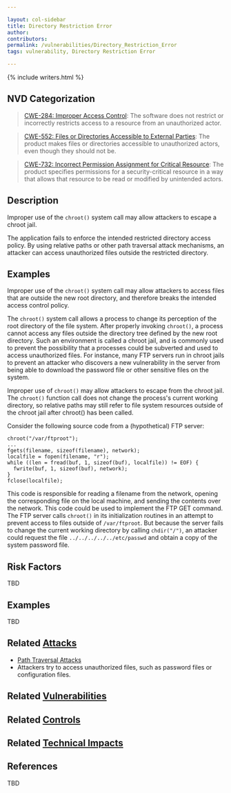 ```yaml
---

layout: col-sidebar
title: Directory Restriction Error
author:
contributors:
permalink: /vulnerabilities/Directory_Restriction_Error
tags: vulnerability, Directory Restriction Error

---
```


{% include writers.html %}

## NVD Categorization

> [CWE-284: Improper Access Control](https://cwe.mitre.org/data/definitions/284.html): The software does not restrict or incorrectly restricts access to a resource from an unauthorized actor.

> [CWE-552: Files or Directories Accessible to External Parties](https://cwe.mitre.org/data/definitions/552.html): The product makes files or directories accessible to unauthorized actors, even though they should not be.

> [CWE-732: Incorrect Permission Assignment for Critical Resource](https://cwe.mitre.org/data/definitions/732.html): The product specifies permissions for a security-critical resource in a way that allows that resource to be read or modified by unintended actors.

## Description

Improper use of the `chroot()` system call may allow attackers to escape a chroot jail.

The application fails to enforce the intended restricted directory access policy. By using relative paths or other path traversal attack mechanisms, an attacker can access unauthorized files outside the restricted directory.

## Examples

Improper use of the `chroot()` system call may allow attackers to access files that are outside the new root directory, and therefore breaks the intended access control policy.

The `chroot()` system call allows a process to change its perception of the root directory of the file system. After properly invoking `chroot()`, a process cannot access any files outside the directory tree defined by the new root directory. Such an environment is called a chroot jail, and is commonly used to prevent the possibility that a processes could be subverted and used to access unauthorized files. For instance, many FTP servers run in chroot jails to prevent an attacker who discovers a new vulnerability in the server from being able to download the password file or other sensitive files on the system.

Improper use of `chroot()` may allow attackers to escape from the chroot jail. The `chroot()` function call does not change the process's current working directory, so relative paths may still refer to file system resources outside of the chroot jail after chroot() has been called.

Consider the following source code from a (hypothetical) FTP server:

```
chroot("/var/ftproot");
...
fgets(filename, sizeof(filename), network);
localfile = fopen(filename, "r");
while ((len = fread(buf, 1, sizeof(buf), localfile)) != EOF) {
  fwrite(buf, 1, sizeof(buf), network);
}
fclose(localfile);
```

This code is responsible for reading a filename from the network, opening the corresponding file on the local machine, and sending the contents over the network. This code could be used to implement the FTP GET command. The FTP server calls `chroot()` in its initialization routines in an attempt to prevent access to files outside of `/var/ftproot`. But because the server fails to change the current working directory by calling `chdir("/")`, an attacker could request the file `../../../../../etc/passwd` and obtain a copy of the system password file.

## Risk Factors

TBD

## Examples

TBD

## Related [Attacks](../attacks/)

- [Path Traversal Attacks](../attacks/Path_Traversal_Attacks)
- Attackers try to access unauthorized files, such as password files or configuration files.

## Related [Vulnerabilities](../vulnerabilities/)

## Related [Controls](../controls/)

## Related [Technical Impacts](Technical_Impacts "wikilink")

## References

TBD
